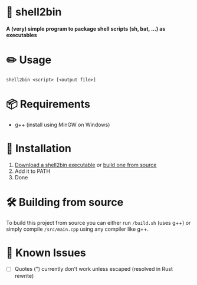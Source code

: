 # 🐚 shell2bin
#### A (very) simple program to package shell scripts (sh, bat, ...) as executables

# ✏️ Usage
```shell2bin <script> [<output file>]```

# 📦 Requirements
- g++ (install using MinGW on Windows)

# 💠 Installation
1. [Download a shell2bin executable](https://github.com/bennett-sh/shell2bin/releases/latest) or [build one from source](#%EF%B8%8F-building-from-source)
2. Add it to PATH
3. Done

# 🛠️ Building from source
To build this project from source you can either run ```/build.sh``` (uses g++) or simply compile ```/src/main.cpp``` using any compiler like g++.

# 🐛 Known Issues
- [ ] Quotes (") currently don't work unless escaped (resolved in Rust rewrite)
 
